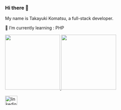 ### Hi there 👋

My name is Takayuki Komatsu, a full-stack developer. 

🌱 I’m currently learning : PHP

<div>
  <a href="https://github.com/rafaballerini">
  <img height="180em" src="https://github-readme-stats.vercel.app/api?username=TakayukiKomatsu&show_icons=true&theme=dracula&include_all_commits=true&count_private=true"/>
  <img height="180em" src="https://github-readme-stats.vercel.app/api/top-langs/?username=TakayukiKomatsu&layout=compact&langs_count=7&theme=dracula"/>
</div>

<div style="display: inline_block"><br>
  <a href="https://www.linkedin.com/in/takayuki-komatsu/"><img align="center" alt="linkedin" height="30" width="40" src="https://img.shields.io/badge/LinkedIn-0077B5?style=for-the-badge&logo=linkedin&logoColor=white"></a>
 
</div>
  
<!--
**TakayukiKomatsu/TakayukiKomatsu** is a ✨ _special_ ✨ repository because its `README.md` (this file) appears on your GitHub profile.

Here are some ideas to get you started:

- 🔭 I’m currently working on ...
- 🌱 I’m currently learning ...
- 👯 I’m looking to collaborate on ...
- 🤔 I’m looking for help with ...
- 💬 Ask me about ...
- 📫 How to reach me: ...
- 😄 Pronouns: ...
- ⚡ Fun fact: ...
-->
